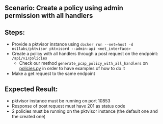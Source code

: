 ## Scenario: Create a policy using admin permission with all handlers 
## Steps: 
- Provide a pktvisor instance using `docker run --net=host -d ns1labs/pktvisor pktvisord --admin-api <net_interface>`
- Create a policy with all handlers through a post request on the endpoint: `/api/v1/policies`
  - Check our method `generate_pcap_policy_with_all_handlers` on [policies.py](../../features/steps/policies.py) in order to have examples of how to do it
- Make a get request to the same endpoint

## Expected Result: 
- pktvisor instance must be running on port 10853
- Response of post request must have 201 as status code
- 2 policies must be running on the pktvisor instance (the default one and the created one)
